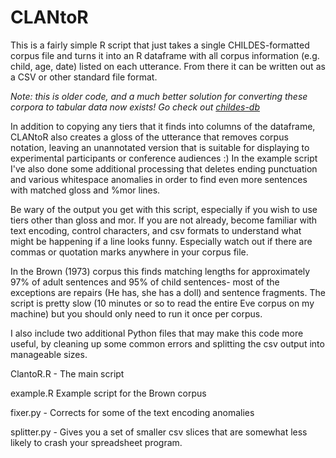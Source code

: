 # CLANtoR

This is a fairly simple R script that just takes a single CHILDES-formatted corpus file and turns it into an R dataframe with all corpus information (e.g. child, age, date) listed on each utterance. From there it can be written out as a CSV or other standard file format.

*Note: this is older code, and a much better solution for converting these corpora to tabular data now exists! Go check out [childes-db](http://childes-db.stanford.edu/)*

In addition to copying any tiers that it finds into columns of the dataframe, CLANtoR also creates a gloss of the utterance that removes corpus notation, leaving an unannotated version that is suitable for displaying to experimental participants or conference audiences :) In the example script I've also done some additional processing that deletes ending punctuation and various whitespace anomalies in order to find even more sentences with matched gloss and %mor lines.


Be wary of the output you get with this script, especially if you wish to use tiers other than gloss and mor. If you are not already, become familiar with text encoding, control characters, and csv formats to understand what might be happening if a line looks funny. Especially watch out if there are commas or quotation marks anywhere in your corpus file.


In the Brown (1973) corpus this finds matching lengths for approximately 97% of adult sentences and 95% of child sentences- most of the exceptions are repairs (He has, she has a doll) and sentence fragments. The script is pretty slow (10 minutes or so to read the entire Eve corpus on my machine) but you should only need to run it once per corpus.

I also include two additional Python files that may make this code more useful, by cleaning up some common errors and splitting the csv output into manageable sizes. 

ClantoR.R - The main script

example.R Example script for the Brown corpus

fixer.py - Corrects for some of the text encoding anomalies

splitter.py - Gives you a set of smaller csv slices that are somewhat less likely to crash your spreadsheet program.

